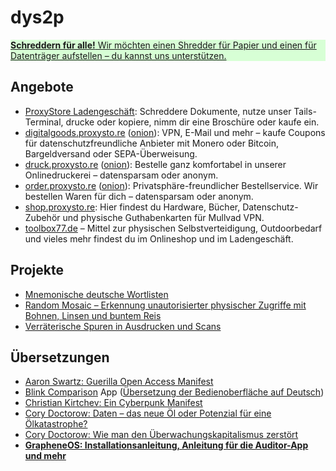 # dys2p

<a href="support.html">
	<div class="border my-3 px-4 py-3 text-center text-dark" style="background-color: #d7ffd5">
		<strong>Schreddern für alle!</strong> Wir möchten einen Shredder für Papier und einen für Datenträger aufstellen – du kannst uns unterstützen.
	</div>
</a>

## Angebote

* [ProxyStore Ladengeschäft](https://proxysto.re): Schreddere Dokumente, nutze unser Tails-Terminal, drucke oder kopiere, nimm dir eine Broschüre oder kaufe ein.
* [digitalgoods.proxysto.re](https://digitalgoods.proxysto.re/) ([onion](http://digitazyyxyihwwzudp5syxxyn3qhcd63wqcha2dxpfqiyydmrgdiaad.onion/)): VPN, E-Mail und mehr – kaufe Coupons für datenschutzfreundliche Anbieter mit Monero oder Bitcoin, Bargeldversand oder SEPA-Überweisung.
* [druck.proxysto.re](https://druck.proxysto.re) ([onion](http://print5cxveagitd3cbl3pakcjupk5jwgtpwa35uowhtzlmcqbibmsnyd.onion/)): Bestelle ganz komfortabel in unserer Onlinedruckerei – datensparsam oder anonym.
* [order.proxysto.re](https://order.proxysto.re) ([onion](http://proxyoxiemywllckvpix543gqcmvvltrnb7inbwtk2knkehqt72tyfyd.onion/)): Privatsphäre-freundlicher Bestellservice. Wir bestellen Waren für dich – datensparsam oder anonym.
* [shop.proxysto.re](https://shop.proxysto.re): Hier findest du Hardware, Bücher, Datenschutz-Zubehör und physische Guthabenkarten für Mullvad VPN.
* [toolbox77.de](https://toolbox77.de) – Mittel zur physischen Selbstverteidigung, Outdoorbedarf und vieles mehr findest du im Onlineshop und im Ladengeschäft.

## Projekte

* [Mnemonische deutsche Wortlisten](https://github.com/dys2p/wordlists-de)
* [Random Mosaic – Erkennung unautorisierter physischer Zugriffe mit Bohnen, Linsen und buntem Reis](2021-12-tamper-evident-protection.html)
* [Verräterische Spuren in Ausdrucken und Scans](2022-09-print-scan-traces.html)

## Übersetzungen

* [Aaron Swartz: Guerilla Open Access Manifest](2021-08-open-access.html)
* [Blink Comparison](https://f-droid.org/de/packages/org.proninyaroslav.blink_comparison/) App ([Übersetzung der Bedienoberfläche auf Deutsch](https://github.com/proninyaroslav/blink-comparison/commits?author=b068931cc450442b63f5b3d276ea4297))
* [Christian Kirtchev: Ein Cyberpunk Manifest](2021-08-cyberpunk.html)
* [Cory Doctorow: Daten – das neue Öl oder Potenzial für eine Ölkatastrophe?](2021-03-new-oil.html)
* [Cory Doctorow: Wie man den Überwachungskapitalismus zerstört](2021-04-how-to-destroy-surveillance-capitalism.html)
* **[GrapheneOS: Installationsanleitung, Anleitung für die Auditor-App und mehr](grapheneos-preface.html)**

